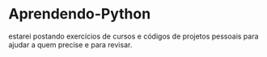 # Aprendendo-Python
estarei postando exercícios de cursos e códigos de projetos pessoais para ajudar a quem precise e para revisar.

